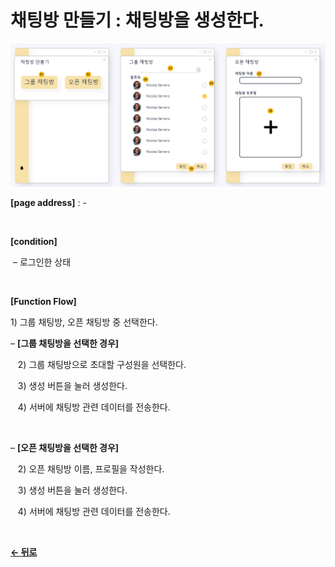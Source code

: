 # 채팅방 만들기 : 채팅방을 생성한다.

![CreateChat](/docs/image/Chat_Create.png)

**[page address]** : -

<br/>

**[condition]**

&nbsp;&ndash; 로그인한 상태

<br/>

**[Function Flow]**

1\) 그룹 채팅방, 오픈 채팅방 중 선택한다.

&ndash; **[그룹 채팅방을 선택한 경우]**

&nbsp;&nbsp;&nbsp;2\) 그룹 채팅방으로 초대할 구성원을 선택한다.

&nbsp;&nbsp;&nbsp;3\) 생성 버튼을 눌러 생성한다.

&nbsp;&nbsp;&nbsp;4\) 서버에 채팅방 관련 데이터를 전송한다.

<br/>

&ndash; **[오픈 채팅방을 선택한 경우]**

&nbsp;&nbsp;&nbsp;2\) 오픈 채팅방 이름, 프로필을 작성한다.

&nbsp;&nbsp;&nbsp;3\) 생성 버튼을 눌러 생성한다.

&nbsp;&nbsp;&nbsp;4\) 서버에 채팅방 관련 데이터를 전송한다.

<br/>

[**← 뒤로**](/docs/GNB/Chat/Main.md)